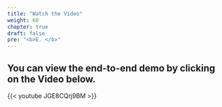 ```yaml
---
title: "Watch the Video"
weight: 60
chapter: true
draft: false
pre: "<b>E. </b>"
---
```


## You can view the end-to-end demo by clicking on the Video below.

{{< youtube JGE8CQrj9BM >}}
